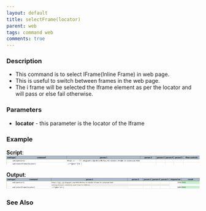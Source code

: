 ```yaml
---
layout: default
title: selectFrame(locator)
parent: web
tags: command web
comments: true
---
```


### Description

- This command is to select IFrame(Inline Frame) in web page.
- This is useful to switch between frames in the web page.
- The i frame will be selected the Iframe element as per the locator and will pass or else fail otherwise.

### Parameters

- **locator** - this parameter is the locator of the Iframe

### Example

**Script**:<br/>
![](image/selectFrame_01.png)

**Output**:<br/>
![](image/selectFrame_02.png)

### See Also